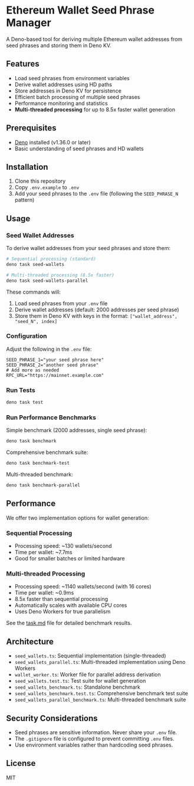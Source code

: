 # Ethereum Wallet Seed Phrase Manager

A Deno-based tool for deriving multiple Ethereum wallet addresses from seed phrases and storing them in Deno KV.

## Features

- Load seed phrases from environment variables
- Derive wallet addresses using HD paths
- Store addresses in Deno KV for persistence
- Efficient batch processing of multiple seed phrases
- Performance monitoring and statistics
- **Multi-threaded processing** for up to 8.5x faster wallet generation

## Prerequisites

- [Deno](https://deno.com/) installed (v1.36.0 or later)
- Basic understanding of seed phrases and HD wallets

## Installation

1. Clone this repository
2. Copy `.env.example` to `.env`
3. Add your seed phrases to the `.env` file (following the `SEED_PHRASE_N` pattern)

## Usage

### Seed Wallet Addresses

To derive wallet addresses from your seed phrases and store them:

```bash
# Sequential processing (standard)
deno task seed-wallets

# Multi-threaded processing (8.5x faster)
deno task seed-wallets-parallel
```

These commands will:
1. Load seed phrases from your `.env` file
2. Derive wallet addresses (default: 2000 addresses per seed phrase)
3. Store them in Deno KV with keys in the format: `["wallet_address", "seed_N", index]`

### Configuration

Adjust the following in the `.env` file:

```
SEED_PHRASE_1="your seed phrase here"
SEED_PHRASE_2="another seed phrase"
# Add more as needed
RPC_URL="https://mainnet.example.com"
```

### Run Tests

```bash
deno task test
```

### Run Performance Benchmarks

Simple benchmark (2000 addresses, single seed phrase):
```bash
deno task benchmark
```

Comprehensive benchmark suite:
```bash
deno task benchmark-test
```

Multi-threaded benchmark:
```bash
deno task benchmark-parallel
```

## Performance

We offer two implementation options for wallet generation:

### Sequential Processing
- Processing speed: ~130 wallets/second
- Time per wallet: ~7.7ms
- Good for smaller batches or limited hardware

### Multi-threaded Processing
- Processing speed: ~1140 wallets/second (with 16 cores)
- Time per wallet: ~0.9ms
- 8.5x faster than sequential processing
- Automatically scales with available CPU cores
- Uses Deno Workers for true parallelism

See the [task.md](./task.md) file for detailed benchmark results.

## Architecture

- `seed_wallets.ts`: Sequential implementation (single-threaded)
- `seed_wallets_parallel.ts`: Multi-threaded implementation using Deno Workers
- `wallet_worker.ts`: Worker file for parallel address derivation
- `seed_wallets.test.ts`: Test suite for wallet generation
- `seed_wallets_benchmark.ts`: Standalone benchmark
- `seed_wallets_benchmark.test.ts`: Comprehensive benchmark test suite
- `seed_wallets_parallel_benchmark.ts`: Multi-threaded benchmark suite

## Security Considerations

- Seed phrases are sensitive information. Never share your `.env` file.
- The `.gitignore` file is configured to prevent committing `.env` files.
- Use environment variables rather than hardcoding seed phrases.

## License

MIT 